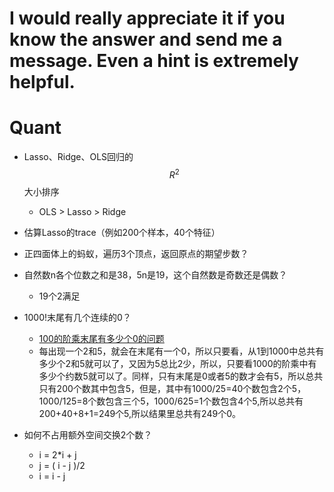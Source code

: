 # I would really appreciate it if you know the answer and send me a message. Even a hint is extremely helpful.






# Quant
- Lasso、Ridge、OLS回归的$$R^2$$大小排序
  - OLS > Lasso > Ridge
- 估算Lasso的trace（例如200个样本，40个特征）
- 正四面体上的蚂蚁，遍历3个顶点，返回原点的期望步数？
- 自然数n各个位数之和是38，5n是19，这个自然数是奇数还是偶数？
  - 19个2满足


- 1000!末尾有几个连续的0？
  - [100的阶乘末尾有多少个0的问题](https://blog.csdn.net/huangzhiyuan111/article/details/43304523)
  - 每出现一个2和5，就会在末尾有一个0，所以只要看，从1到1000中总共有多少个2和5就可以了，又因为5总比2少，所以，只要看1000的阶乘中有多少个约数5就可以了。同样，只有末尾是0或者5的数才会有5，所以总共只有200个数其中包含5，但是，其中有1000/25=40个数包含2个5，1000/125=8个数包含三个5，1000/625=1个数包含4个5,所以总共有200+40+8+1=249个5,所以结果里总共有249个0。


- 如何不占用额外空间交换2个数？
  - i = 2*i + j
  - j = ( i - j )/2
  - i = i - j
